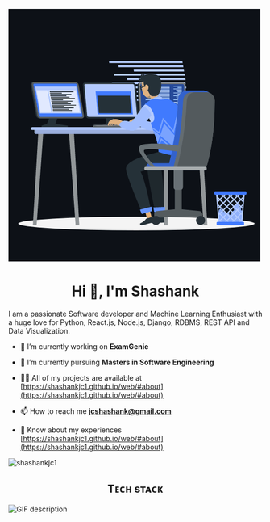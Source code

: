 <!--Banner-->
![Shashankjc1 Banner Image](./animation.gif)

<!--Header Name-->
<h1 align="center">Hi 👋, I'm Shashank</h1>



<!--Start Intro-->               
<p align="left">I am a passionate Software developer and Machine Learning Enthusiast with a huge love for Python, React.js, Node.js, Django, RDBMS, REST API and Data Visualization. </p>

 
- 🔭 I’m currently working on **ExamGenie**

- 🌱 I’m currently pursuing **Masters in Software Engineering**

- 👨‍💻 All of my projects are available at [https://shashankjc1.github.io/web/#about](https://shashankjc1.github.io/web/#about)

- 📫 How to reach me **jcshashank@gmail.com**

- 📄 Know about my experiences [https://shashankjc1.github.io/web/#about](https://shashankjc1.github.io/web/#about)
<!--End Intro-->

<!--Profile Count Badge-->
<p align="left">
  <img src="https://komarev.com/ghpvc/?username=shashankjc1&label=Profile%20views&color=0e75b6&style=flat" alt="shashankjc1" style="padding-right:20px;" />
</p>

<!--Languages and Tools Section-->       
<h2 align="center">Tᴇᴄʜ sᴛᴀᴄᴋ </h2> 
<picture>
  <source media="(prefers-color-scheme: dark)" srcset="./Skills_Animation_Dark.gif">
  <source media="(prefers-color-scheme: light)" srcset="./Skills_Animation_White.gif">
  <img align="left" alt="GIF description" src="./Skills_Animation_White.gif">
</picture>
<br />
